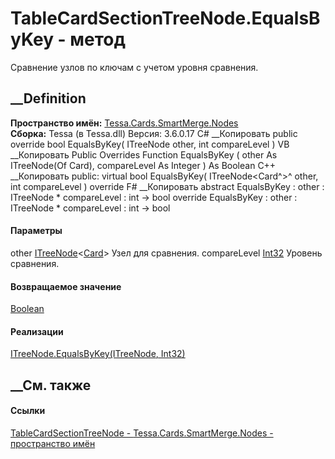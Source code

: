 # TableCardSectionTreeNode.EqualsByKey - метод
Сравнение узлов по ключам с учетом уровня сравнения.
## __Definition
 **Пространство имён:**
[Tessa.Cards.SmartMerge.Nodes](N_Tessa_Cards_SmartMerge_Nodes.htm)  
 **Сборка:** Tessa (в Tessa.dll) Версия: 3.6.0.17
C# __Копировать
     public override bool EqualsByKey(
    	ITreeNode<Card> other,
    	int compareLevel
    )
VB __Копировать
     Public Overrides Function EqualsByKey ( 
    	other As ITreeNode(Of Card),
    	compareLevel As Integer
    ) As Boolean
C++ __Копировать
     public:
    virtual bool EqualsByKey(
    	ITreeNode<Card^>^ other, 
    	int compareLevel
    ) override
F# __Копировать
     abstract EqualsByKey : 
            other : ITreeNode<Card> * 
            compareLevel : int -> bool 
    override EqualsByKey : 
            other : ITreeNode<Card> * 
            compareLevel : int -> bool 
#### Параметры
other
[ITreeNode](T_Tessa_SmartMerge_ITreeNode_1.htm)<[Card](T_Tessa_Cards_Card.htm)>
    Узел для сравнения.
compareLevel [Int32](https://learn.microsoft.com/dotnet/api/system.int32)
    Уровень сравнения.
#### Возвращаемое значение
[Boolean](https://learn.microsoft.com/dotnet/api/system.boolean)  
#### Реализации
[ITreeNode<TMergeObject>.EqualsByKey(ITreeNode<TMergeObject>,
Int32)](M_Tessa_SmartMerge_ITreeNode_1_EqualsByKey.htm)  
##  __См. также
#### Ссылки
[TableCardSectionTreeNode -
](T_Tessa_Cards_SmartMerge_Nodes_TableCardSectionTreeNode.htm)
[Tessa.Cards.SmartMerge.Nodes - пространство
имён](N_Tessa_Cards_SmartMerge_Nodes.htm)
